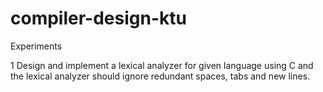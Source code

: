 # compiler-design-ktu


Experiments

1 Design and implement a lexical analyzer for given language using C and the lexical analyzer should ignore redundant spaces, tabs and new lines.
